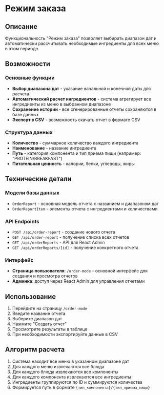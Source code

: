 # Режим заказа

## Описание

Функциональность "Режим заказа" позволяет выбирать диапазон дат и автоматически рассчитывать необходимые ингредиенты для всех меню в этом периоде.

## Возможности

### Основные функции

- **Выбор диапазона дат** - указание начальной и конечной даты для расчета
- **Автоматический расчет ингредиентов** - система агрегирует все ингредиенты из меню в выбранном диапазоне
- **Сохранение истории** - все сгенерированные отчеты сохраняются в базе данных
- **Экспорт в CSV** - возможность скачать отчет в формате CSV

### Структура данных

- **Количество** - суммарное количество каждого ингредиента
- **Наименование** - название ингредиента
- **Путь** - категория компонента и тип приема пищи (например: "PROTEIN/BREAKFAST")
- **Питательная ценность** - калории, белки, углеводы, жиры

## Технические детали

### Модели базы данных

- `OrderReport` - основная модель отчета с названием и диапазоном дат
- `OrderReportItem` - элементы отчета с ингредиентами и количествами

### API Endpoints

- `POST /api/order-report` - создание нового отчета
- `GET /api/order-report` - получение списка всех отчетов
- `GET /api/orderReports` - API для React Admin
- `GET /api/orderReports/[id]` - получение конкретного отчета

### Интерфейс

- **Страница пользователя**: `/order-mode` - основной интерфейс для создания и просмотра отчетов
- **Админка**: доступ через React Admin для управления отчетами

## Использование

1. Перейдите на страницу `/order-mode`
2. Введите название отчета
3. Выберите диапазон дат
4. Нажмите "Создать отчет"
5. Просмотрите результаты в таблице
6. При необходимости экспортируйте данные в CSV

## Алгоритм расчета

1. Система находит все меню в указанном диапазоне дат
2. Для каждого меню извлекаются все блюда
3. Для каждого блюда извлекаются все компоненты
4. Для каждого компонента извлекаются все ингредиенты
5. Ингредиенты группируются по ID и суммируются количества
6. Формируется путь в формате `{тип_компонента}/{тип_приема_пищи}`
